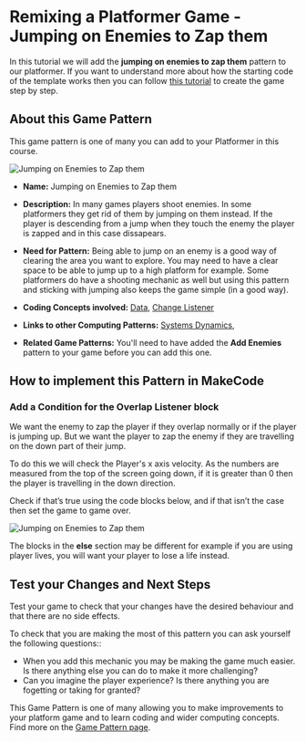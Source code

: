 # Remixing a Platformer Game - Jumping on Enemies to Zap them

In this tutorial we will add the  **jumping on enemies to zap them** pattern to our platformer.
If you want to understand more about how the starting code of the template works then you can follow [this tutorial](https://arcade.makecode.com/beta#tutorial:https://github.com/mickfuzz/mca_platformer_tutorial/tutorialPartOne)
 to create the game step by step.

## About this Game Pattern

This game pattern is one of many you can add to your Platformer in this course.

![Jumping on Enemies to Zap them](https://raw.githubusercontent.com/mickfuzz/makecode-platformer-101/master/images/patterns/gameMechanics_jumping.jpg)

* **Name:** Jumping on Enemies to Zap them

* **Description:** In many games players shoot enemies. In some platformers they get rid of them by jumping on them instead. 
If the player is descending from a jump when they touch the enemy the player is zapped and in this case dissapears. 

* **Need for Pattern:** Being able to jump on an enemy is a good way of clearing the area you want to explore. You may need to have a 
clear space to be able to jump up to a high platform for example. Some platformers do have a 
shooting mechanic as well but using this pattern and sticking with jumping also keeps the game simple (in a good way).

* **Coding Concepts involved:** [Data](codingConcepts#data), [Change Listener](widerPatterns#change-listener)

* **Links to other Computing Patterns:** [Systems Dynamics](widerPatterns#systems-dynamics),

* **Related Game Patterns:** You'll need to have added the **Add Enemies** pattern to your game before you can add this one. 

## How to implement this Pattern in MakeCode

### Add a Condition for the Overlap Listener block

We want the enemy to zap the player if they overlap normally or if the player is jumping up. But we want the player to 
zap the enemy if they are travelling on the down part of their jump. 

To do this we will check the Player's x axis velocity. As the numbers are measured from the top of the screen going down, if it is greater than 0 then the player is travelling in the down direction. 

Check if that’s true using the code blocks below, and if that isn’t the case then set the game to game over. 

![Jumping on Enemies to Zap them](https://raw.githubusercontent.com/mickfuzz/makecode-platformer-101/master/images/jumpOnEnemies1.png)

The blocks in the **else** section may be different for example if you are using player lives, you will want your player to lose a life instead. 

## Test your Changes and Next Steps

Test your game to check that your changes have the desired behaviour and that there are no side effects.

To check that you are making the most of this pattern you can ask yourself the following questions::

* When you add this mechanic you may be making the game much easier. Is there anything else you can do to make it more challenging? 
* Can you imagine the player experience? Is there anything you are fogetting or taking for granted?

This Game Pattern is one of many allowing you to make improvements to your platform game and to learn coding and wider computing concepts. Find more on the [Game Pattern page](gamePatterns.md). 


